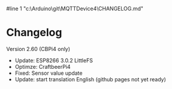 #line 1 "c:\\Arduino\\git\\MQTTDevice4\\CHANGELOG.md"
# Changelog

Version 2.60 (CBPi4 only)

- Update:   ESP8266 3.0.2 LittleFS
- Optimze:  CraftbeerPi4
- Fixed:    Sensor value update
- Update:   start translation English (github pages not yet ready)
